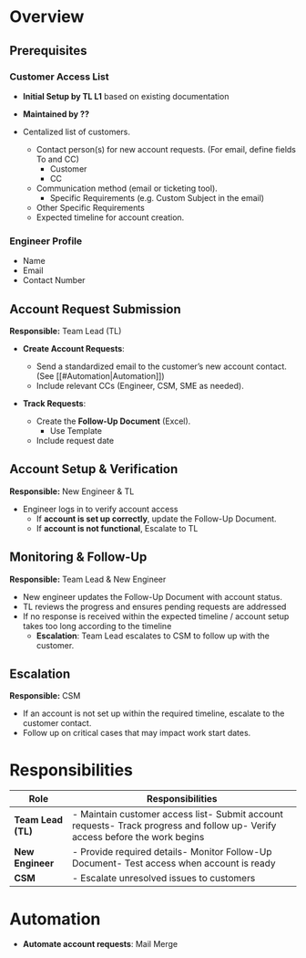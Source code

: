 
# Overview 

## Prerequisites
### Customer Access List
- **Initial Setup by TL L1** based on existing documentation
- **Maintained by ??**

- Centalized list of customers.    
    - Contact person(s) for new account requests. (For email, define fields To and CC)
	    - Customer
	    - CC
    - Communication method (email or ticketing tool).
	    - Specific Requirements (e.g. Custom Subject in the email)
	- Other Specific Requirements
    - Expected timeline for account creation.
        
### Engineer Profile

- Name
- Email
- Contact Number

## Account Request Submission

**Responsible:** Team Lead (TL)

- **Create Account Requests**:
    - Send a standardized email to the customer’s new account contact. (See [[#Automation|Automation]])
    - Include relevant CCs (Engineer, CSM, SME as needed).
        
- **Track Requests**:
    - Create the **Follow-Up Document** (Excel).
	    - Use Template
    - Include request date
        
## Account Setup & Verification

**Responsible:** New Engineer & TL
- Engineer logs in to verify account access
    - If **account is set up correctly**, update the Follow-Up Document.
    - If **account is not functional**, Escalate to TL

## Monitoring & Follow-Up

**Responsible:** Team Lead & New Engineer

- New engineer updates the Follow-Up Document with account status.
- TL reviews the progress and ensures pending requests are addressed
- If no response is received within the expected timeline / account setup takes too long according to the timeline    
    - **Escalation**: Team Lead escalates to CSM to follow up with the customer.
        

## Escalation

**Responsible:** CSM

- If an account is not set up within the required timeline, escalate to the customer contact.
- Follow up on critical cases that may impact work start dates.
    

# Responsibilities

| **Role**           | **Responsibilities**                                                                                                         |
| ------------------ | ---------------------------------------------------------------------------------------------------------------------------- |
| **Team Lead (TL)** | - Maintain customer access list- Submit account requests- Track progress and follow up- Verify access before the work begins |
| **New Engineer**   | - Provide required details- Monitor Follow-Up Document- Test access when account is ready                                    |
| **CSM**            | - Escalate unresolved issues to customers                                                                                    |


# Automation

- **Automate account requests**: Mail Merge    
